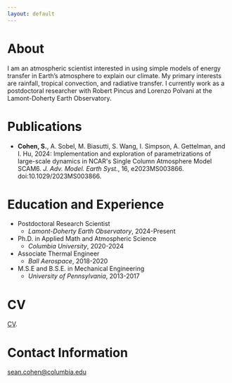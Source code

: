 ```yaml
---
layout: default
---
```


# About

I am an atmospheric scientist interested in using simple models of energy transfer in Earth’s atmosphere to explain our climate. My primary interests are rainfall, tropical convection, and radiative transfer. I currently work as a postdoctoral researcher with Robert Pincus and Lorenzo Polvani at the Lamont-Doherty Earth Observatory. 

# Publications

*   **Cohen, S.**, A. Sobel, M. Biasutti, S. Wang, I. Simpson, A. Gettelman, and I. Hu, 2024: Implementation and exploration of parametrizations of large-scale dynamics in NCAR's Single Column Atmosphere Model SCAM6. _J. Adv. Model. Earth Syst._, 16, e2023MS003866. doi:10.1029/2023MS003866.

# Education and Experience 

- Postdoctoral Research Scientist
  - _Lamont-Doherty Earth Observatory_, 2024-Present
- Ph.D. in Applied Math and Atmospheric Science
  - _Columbia University_, 2020-2024
- Associate Thermal Engineer
  - _Ball Aerospace_, 2018-2020
- M.S.E and B.S.E. in Mechanical Engineering
  - _University of Pennsylvania_, 2013-2017

# CV

[CV](./another-page.html).

# Contact Information 

sean.cohen@columbia.edu
